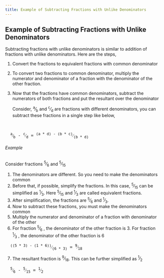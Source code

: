 ```yaml
---
title: Example of Subtracting Fractions with Unlike Denominators
---
```

## Example of Subtracting Fractions with Unlike Denominators

Subtracting fractions with unlike denominators is similar to addition of fractions with unlike denominators. Here are the steps,

1. Convert the fractions to equivalent fractions with common denominator
2. To convert two fractions to common denominator, multiply the numerator and denominator of a fraction with the denominator of the other fraction.
3. Now that the fractions have common denominators, subtract the numerators of both fractions and put the resultant over the denominator

   Consider, <span class="fraction"><sup>a</sup>⁄<sub>b</sub></span> and <span class="fraction"><sup>c</sup>⁄<sub>d</sub></span>  are fractions with different denominators, you can subtract these fractions in a single step like below,
<br>
<pre>  <span class="fraction"><sup>a</sup>⁄<sub>b</sub></span> - <span class="fraction"><sup>c</sup>⁄<sub>d</sub></span> = <span class="fraction"><sup>(a * d) - (b * c)</sup>⁄<sub>(b * d)</sub></span> </pre>

###### Example

Consider fractions <span class="fraction"><sup>5</sup>⁄<sub>6</sub></span> and <span class="fraction"><sup>5</sup>⁄<sub>15</sub></span>

1. The denominators are different. So you need to make the denominators common
2. Before that, if possible, simplify the fractions. In this case, <span class="fraction"><sup>5</sup>⁄<sub>15</sub></span> can be simplified as <span class="fraction"><sup>1</sup>⁄<sub>3</sub></span>. Here <span class="fraction"><sup>5</sup>⁄<sub>15</sub></span> and <span class="fraction"><sup>1</sup>⁄<sub>3</sub></span> are called equivalent fractions.
3. After simplification, the fractions are <span class="fraction"><sup>5</sup>⁄<sub>6</sub></span> and <span class="fraction"><sup>1</sup>⁄<sub>3</sub></span>.
4. Now to subtract these fractions, you must make the denominators common
5. Multiply the numerator and denominator of a fraction with denominator of the other
6. For fraction <span class="fraction"><sup>5</sup>⁄<sub>6</sub></span> , the denominator of the other fraction is 3. For fraction <span class="fraction"><sup>1</sup>⁄<sub>3</sub></span> , the denominator of the other fraction is 6

<pre>  <span class="fraction"><sup>((5 * 3) - (1 * 6))</sup>⁄<sub>(6 * 3)</sub></span> = <span class="fraction"><sup>9</sup>⁄<sub>18</sub></span> </pre>

7. The resultant fraction is <span class="fraction"><sup>9</sup>⁄<sub>18</sub></span>. This can be further simplified as <span class="fraction"><sup>1</sup>⁄<sub>2</sub></span>

<pre>  <span class="fraction"><sup>5</sup>⁄<sub>6</sub></span> - <span class="fraction"><sup>5</sup>⁄<sub>15</sub></span> = <span class="fraction"><sup>1</sup>⁄<sub>2</sub></span> </pre>


